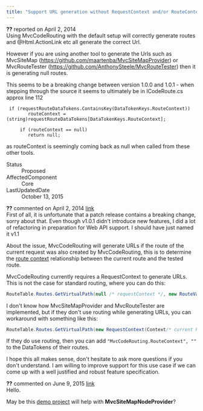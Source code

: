 ```yaml
---
title: "Support URL generation without RequestContext and/or RouteContext #1157"
---
```

<div class="issue-report">
   <div class="issue-header"><b>??</b> reported on 
      <time datetime="2014-04-02T14:58:20.633-07:00" title="2014-04-02T14:58:20.633-07:00">April 2, 2014</time>
   </div>
   <div class="issue-message" markdown="1">Using MvcCodeRouting with the default setup will correctly generate routes and @Html.ActionLink etc all generate the correct Url.

However if you are using another tool to generate the Urls such as MvcSiteMap (https://github.com/maartenba/MvcSiteMapProvider) or MvcRouteTester (https://github.com/AnthonySteele/MvcRouteTester) then it is generating null routes.

This seems to be a breaking change between version 1.0.0 and 1.0.1 - when stepping through the source it seems to ultimately be in ICodeRoute.cs approx line 112

     if (requestRouteDataTokens.ContainsKey(DataTokenKeys.RouteContext))
            routeContext = (string)requestRouteDataTokens[DataTokenKeys.RouteContext];

         if (routeContext == null)
            return null;

as routeContext is seemingly coming back as null when called from these other tools.


      
   </div>
   <div class="issue-footer">
      <dl>
         <dt>Status</dt>
         <dd>Proposed</dd>
         <dt>AffectedComponent</dt>
         <dd>Core</dd>
         <dt>LastUpdatedDate</dt>
         <dd>
            <time datetime="2015-10-13T04:52:20.72-07:00" title="2015-10-13T04:52:20.72-07:00">October 13, 2015</time>
         </dd>
      </dl>
   </div>
</div>
<div id="post140367" class="issue-comment">
   <div class="issue-header"><b>??</b> commented on 
      <time datetime="2014-04-02T17:50:52.043-07:00" title="2014-04-02T17:50:52.043-07:00">April 2, 2014</time> <a href="#post140367" class="post-link">link</a></div>
   <div class="issue-message" markdown="1">First of all, it is unfortunate that a patch release contains a breaking change, sorry about that. Even though v1.0.1 didn't introduce new features, I did a lot of refactoring in preparation for Web API support. I should have just named it v1.1

About the issue, MvcCodeRouting will generate URLs if the route of the current request was also created by MvcCodeRouting, this is to determine the [route context](/wikipage?title=Links+and+Controller+Reference+Syntax) relationship between the current route and the tested route.

MvcCodeRouting currently requires a RequestContext to generate URLs. This is not the case for standard routing, where you can do this:

```C#
RouteTable.Routes.GetVirtualPath(null /* requestContext */, new RouteValueDictionary(new { controller = "Home", action = "Index" })).VirtualPath
```

I don't know how MvcSiteMapProvider and MvcRouteTester are implemented, but if they don't use routing while generating URLs, you can workaround with something like this:

```C#
RouteTable.Routes.GetVirtualPath(new RequestContext(Context/* current HttpContext */, new RouteData { DataTokens = { { "MvcCodeRouting.RouteContext", "" } } }), new RouteValueDictionary(new { controller = "Home", action = "Index" })).VirtualPath
```

If they do use routing, then you can add `"MvcCodeRouting.RouteContext", ""` to the DataTokens of their routes.

I hope this all makes sense, don't hesitate to ask more questions if you don't understand. I am willing to improve support for this use case if we can come up with a well justified and robust feature specification.

      
   </div>
</div>
<div id="post185454" class="issue-comment">
   <div class="issue-header"><b>??</b> commented on 
      <time datetime="2015-06-09T16:21:59.62-07:00" title="2015-06-09T16:21:59.62-07:00">June 9, 2015</time> <a href="#post185454" class="post-link">link</a></div>
   <div class="issue-message" markdown="1">Hello.

May be this [demo project](https://github.com/lvv83/MvcSiteMapNodeProvider_MvcCodeRouting) will help with __MvcSiteMapNodeProvider__?
      
   </div>
</div>